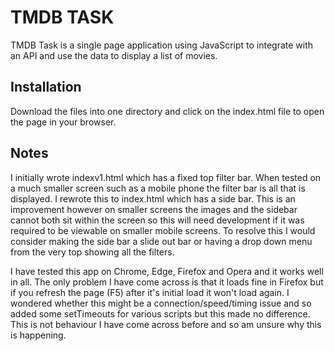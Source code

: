 # TMDB TASK
TMDB Task is a single page application using JavaScript to integrate with an API and use the data to display a list of movies.

## Installation
Download the files into one directory and click on the index.html file to open the page in your browser.

## Notes
I initially wrote indexv1.html which has a fixed top filter bar. When tested on a much smaller screen such as a mobile phone the filter bar is all that is displayed. I rewrote this to index.html which has a side bar. This is an improvement however on smaller screens the images and the sidebar cannot both sit within the screen so this will need development if it was required to be viewable on smaller mobile screens. To resolve this I would consider making the side bar a slide out bar or having a drop down menu from the very top showing all the filters.

I have tested this app on Chrome, Edge, Firefox and Opera and it works well in all. The only problem I have come across is that it loads fine in Firefox but if you refresh the page (F5) after it's initial load it won't load again. I wondered whether this might be a connection/speed/timing issue and so added some setTimeouts for various scripts but this made no difference. This is not behaviour I have come across before and so am unsure why this is happening.